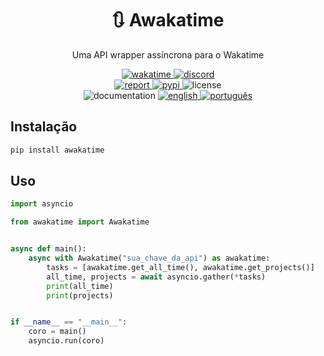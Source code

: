 <div align="center">
    <h1>🔃 Awakatime</h1>
    <p>Uma API wrapper assíncrona para o Wakatime</p>
    <a href="https://wakatime.com/badge/github/controlado/awakatime">
        <img src="https://wakatime.com/badge/github/controlado/awakatime.svg" alt="wakatime">
    </a>
    <a href="https://discordapp.com/users/854886148455399436">
        <img src="https://dcbadge.vercel.app/api/shield/854886148455399436?style=flat" alt="discord">
    </a>
    <br>
    <a href="https://github.com/controlado/awakatime/issues/new">
        <img src="https://img.shields.io/badge/Report%20a%20bug-gray" alt="report">
    </a>
    <a href="https://pypi.org/project/awakatime/">
        <img src="https://img.shields.io/pypi/v/awakatime" alt="pypi">
    </a>
    <img src="https://img.shields.io/github/license/controlado/awakatime" alt="license">
    <br>
    <img src="https://img.shields.io/badge/Documentation-gray" alt="documentation">
    <a href="README.md">
        <img src="https://img.shields.io/badge/English-blue" alt="english">
    </a>
    <a href="README.br.md">
        <img src="https://img.shields.io/badge/Português%20Brasileiro-blue" alt="português">
    </a>
</div>

## Instalação

```bash
pip install awakatime
```

## Uso

```python
import asyncio

from awakatime import Awakatime


async def main():
    async with Awakatime("sua_chave_da_api") as awakatime:
        tasks = [awakatime.get_all_time(), awakatime.get_projects()]
        all_time, projects = await asyncio.gather(*tasks)
        print(all_time)
        print(projects)


if __name__ == "__main__":
    coro = main()
    asyncio.run(coro)
```
